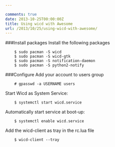 ```yaml
---

comments: true
date: 2013-10-25T00:00:00Z
title: Using wicd with Awesome
url: /2013/10/25/using-wicd-with-awesome/
---
```


###Install packages
Install the following packages

```
	$ sudo pacman -S wicd
	$ sudo pacman -S wicd-gtk
	$ sudo pacman -S notification-daemon
	$ sudo pacman -S python2-notify
```

###Configure
Add your account to users group

```
	# gpasswd -a USERNAME users
```

Start Wicd as System Service:

```
	$ systemctl start wicd.service
```

Automatically start service at boot-up:

```
	$ systemctl enable wicd.service
```

Add the wicd-client as tray in the rc.lua file

```
	$ wicd-client --tray
```


